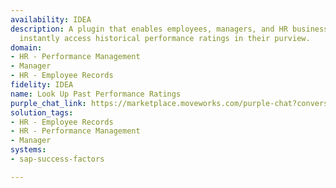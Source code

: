 ```yaml
---
availability: IDEA
description: A plugin that enables employees, managers, and HR business partners to
  instantly access historical performance ratings in their purview.
domain:
- HR - Performance Management
- Manager
- HR - Employee Records
fidelity: IDEA
name: Look Up Past Performance Ratings
purple_chat_link: https://marketplace.moveworks.com/purple-chat?conversation=%7B%22messages%22%3A%5B%7B%22role%22%3A%22user%22%2C%22parts%22%3A%5B%7B%22richText%22%3A%22Show+me+past+performance+ratings+for+Chris%22%7D%5D%7D%2C%7B%22role%22%3A%22assistant%22%2C%22parts%22%3A%5B%7B%22reasoningSteps%22%3A%5B%7B%22status%22%3A%22success%22%2C%22richText%22%3A%22User+wants+to+see+performance+ratings+for+%27Chris%27.%22%7D%2C%7B%22status%22%3A%22success%22%2C%22richText%22%3A%22Searching+for+direct+reports+named+%27Chris%27+in+%3Cb+xmlns%3D%5C%22http%3A%2F%2Fwww.w3.org%2F1999%2Fxhtml%5C%22%3ESAP+SuccessFactors%3C%2Fb%3E.%22%7D%2C%7B%22status%22%3A%22pending%22%2C%22richText%22%3A%22Found+multiple+matches.+Asking+user+for+clarification.%22%7D%5D%7D%2C%7B%22richText%22%3A%22%3Cp+xmlns%3D%5C%22http%3A%2F%2Fwww.w3.org%2F1999%2Fxhtml%5C%22%3EI+found+a+few+people+named+Chris+in+your+reporting+line.+Which+one+did+you+mean%3F%3C%2Fp%3E%22%7D%5D%7D%2C%7B%22role%22%3A%22user%22%2C%22parts%22%3A%5B%7B%22richText%22%3A%22Chris+Jones%22%7D%5D%7D%2C%7B%22role%22%3A%22assistant%22%2C%22parts%22%3A%5B%7B%22richText%22%3A%22%3Cp+xmlns%3D%5C%22http%3A%2F%2Fwww.w3.org%2F1999%2Fxhtml%5C%22%3EGreat.+Do+you+want+to+see+all+past+ratings+for+Chris+Jones%2C+or+for+a+specific+period%3F%3C%2Fp%3E%22%7D%5D%7D%2C%7B%22role%22%3A%22user%22%2C%22parts%22%3A%5B%7B%22richText%22%3A%22Last+3+Cycles%22%7D%5D%7D%2C%7B%22role%22%3A%22assistant%22%2C%22parts%22%3A%5B%7B%22reasoningSteps%22%3A%5B%7B%22status%22%3A%22success%22%2C%22richText%22%3A%22User+selected+%27Chris+Jones%27.%22%7D%2C%7B%22status%22%3A%22success%22%2C%22richText%22%3A%22User+requested+ratings+for+the+%27Last+3+Cycles%27.%22%7D%2C%7B%22status%22%3A%22pending%22%2C%22richText%22%3A%22Fetching+performance+ratings+for+Chris+Jones+from+%3Cb+xmlns%3D%5C%22http%3A%2F%2Fwww.w3.org%2F1999%2Fxhtml%5C%22%3ESAP+SuccessFactors%3C%2Fb%3E.%22%7D%5D%7D%2C%7B%22richText%22%3A%22%3Cp+xmlns%3D%5C%22http%3A%2F%2Fwww.w3.org%2F1999%2Fxhtml%5C%22%3EHere+are+the+last+three+performance+ratings+for+Chris+Jones%3A%3C%2Fp%3E%3Cul+xmlns%3D%5C%22http%3A%2F%2Fwww.w3.org%2F1999%2Fxhtml%5C%22%3E%3Cli%3E%3Cb%3E2023+H2%3A%3C%2Fb%3E+4.5+-+Exceeds+Expectations%3C%2Fli%3E%3Cli%3E%3Cb%3E2023+H1%3A%3C%2Fb%3E+4.0+-+Meets+Expectations%3C%2Fli%3E%3Cli%3E%3Cb%3E2022+H2%3A%3C%2Fb%3E+4.2+-+Meets+Expectations%3C%2Fli%3E%3C%2Ful%3E%22%7D%2C%7B%22citations%22%3A%5B%7B%22connectorName%22%3A%22sap-successfactors%22%2C%22citationTitle%22%3A%22Chris+Jones%22%7D%5D%7D%5D%7D%5D%7D
solution_tags:
- HR - Employee Records
- HR - Performance Management
- Manager
systems:
- sap-success-factors

---
```

